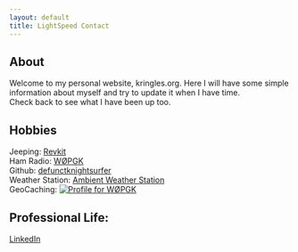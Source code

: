 ```yaml
---
layout: default
title: LightSpeed Contact
---
```


## About
Welcome to my personal website, kringles.org.  Here I will have some
simple information about myself and try to update it when I have time.  
Check back to see what I have been up too.
<BR>
## Hobbies
Jeeping:
<i class="fa-solid fa-truck-monster"></i> [Revkit](https://revkit.com/w0pgk/)
<BR>
Ham Radio: 
<i class="fas fa-broadcast-tower"></i> [WØPGK](https://www.qrz.com/db/w0pgk)
<BR>
Github: <i class="fa-brands fa-github"></i> [defunctknightsurfer](https://github.com/defunctknightsurfer)
<BR>
Weather Station: <i class="fa-solid fa-temperature-quarter"></i> [Ambient Weather Station](https://ambientweather.net/dashboard/766ce0104827245ef78021261e97f6ee)
<BR>
GeoCaching:
<a href="https://www.geocaching.com/profile/?guid=8ac29c92-25fc-431a-b2ac-51fbe9d26ca9" target="_blank"><img src="https://img.geocaching.com/stats/img.aspx?txt=Let's+Go+Geocaching!&uid=8ac29c92-25fc-431a-b2ac-51fbe9d26ca9&bg=1" alt="Profile for WØPGK" /></a>

## Professional Life:
<i class="fa-brands fa-linkedin"></i> [LinkedIn](https://www.linkedin.com/in/peterkringle/)
<BR>
